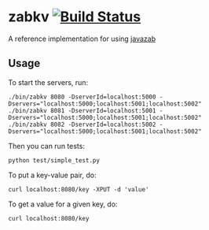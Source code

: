 zabkv [![Build Status](https://travis-ci.org/ZK-1931/zabkv.svg?branch=master)](https://travis-ci.org/ZK-1931/zabkv)
=====

A reference implementation for using [javazab](https://github.com/ZK-1931/javazab)

Usage
-----
To start the servers, run:

    ./bin/zabkv 8080 -DserverId=localhost:5000 -Dservers="localhost:5000;localhost:5001;localhost:5002"
    ./bin/zabkv 8081 -DserverId=localhost:5001 -Dservers="localhost:5000;localhost:5001;localhost:5002"
    ./bin/zabkv 8082 -DserverId=localhost:5002 -Dservers="localhost:5000;localhost:5001;localhost:5002"

Then you can run tests:

    python test/simple_test.py

To put a key-value pair, do:

    curl localhost:8080/key -XPUT -d 'value'

To get a value for a given key, do:

    curl localhost:8080/key

